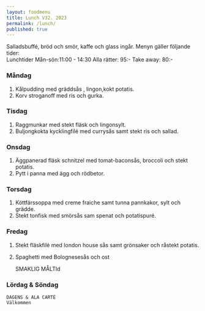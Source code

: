 ```yaml
---
layout: foodmenu
title: Lunch V32. 2023
permalink: /lunch/
published: true
---
```

Salladsbuffé, bröd och smör, kaffe och glass ingår.
Menyn gäller följande tider:  
Lunchtider  Mån-sön:11:00 - 14:30
Alla rätter: 95:- Take away: 80:-
                                
### Måndag

1. Kålpudding med gräddsås , lingon,kokt potatis.
2. Korv stroganoff med ris och gurka.

### Tisdag
1. Raggmunkar med stekt fläsk och lingonsylt.
2. Buljongkokta kycklingfilé med currysås samt stekt ris och sallad.

### Onsdag
1. Äggpanerad fläsk schnitzel med tomat-baconsås, broccoli och stekt potatis.
2. Pytt i panna med ägg och rödbetor.

### Torsdag
1. Köttfärssoppa med creme fraiche samt tunna pannkakor, sylt och grädde. 
2. Stekt tonfisk med smörsås sam spenat och potatispuré.

### Fredag  
1. Stekt fläskfilé med london house sås samt grönsaker och råstekt potatis.
2. Spaghetti med Bolognesesås och ost 
 

     SMAKLIG MÅLTId
  
  ### Lördag & Söndag 
    DAGENS & ALA CARTÈ
    Välkommen
    
       
    

   
    
   
     

